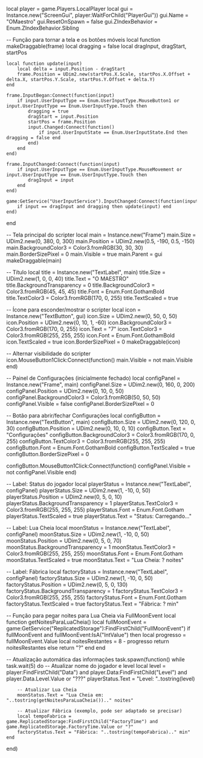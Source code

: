 local player = game.Players.LocalPlayer
local gui = Instance.new("ScreenGui", player:WaitForChild("PlayerGui"))
gui.Name = "OMaestro"
gui.ResetOnSpawn = false
gui.ZIndexBehavior = Enum.ZIndexBehavior.Sibling

-- Função para tornar a tela e os botões móveis
local function makeDraggable(frame)
    local dragging = false
    local dragInput, dragStart, startPos

    local function update(input)
        local delta = input.Position - dragStart
        frame.Position = UDim2.new(startPos.X.Scale, startPos.X.Offset + delta.X, startPos.Y.Scale, startPos.Y.Offset + delta.Y)
    end

    frame.InputBegan:Connect(function(input)
        if input.UserInputType == Enum.UserInputType.MouseButton1 or input.UserInputType == Enum.UserInputType.Touch then
            dragging = true
            dragStart = input.Position
            startPos = frame.Position
            input.Changed:Connect(function()
                if input.UserInputState == Enum.UserInputState.End then dragging = false end
            end)
        end
    end)

    frame.InputChanged:Connect(function(input)
        if input.UserInputType == Enum.UserInputType.MouseMovement or input.UserInputType == Enum.UserInputType.Touch then
            dragInput = input
        end
    end)

    game:GetService("UserInputService").InputChanged:Connect(function(input)
        if input == dragInput and dragging then update(input) end
    end)
end

-- Tela principal do scripter
local main = Instance.new("Frame")
main.Size = UDim2.new(0, 380, 0, 300)
main.Position = UDim2.new(0.5, -190, 0.5, -150)
main.BackgroundColor3 = Color3.fromRGB(30, 30, 30)
main.BorderSizePixel = 0
main.Visible = true
main.Parent = gui
makeDraggable(main)

-- Título
local title = Instance.new("TextLabel", main)
title.Size = UDim2.new(1, 0, 0, 40)
title.Text = "O MAESTRO"
title.BackgroundTransparency = 0
title.BackgroundColor3 = Color3.fromRGB(45, 45, 45)
title.Font = Enum.Font.GothamBold
title.TextColor3 = Color3.fromRGB(170, 0, 255)
title.TextScaled = true

-- Ícone para esconder/mostrar o scripter
local icon = Instance.new("TextButton", gui)
icon.Size = UDim2.new(0, 50, 0, 50)
icon.Position = UDim2.new(0, 10, 1, -60)
icon.BackgroundColor3 = Color3.fromRGB(170, 0, 255)
icon.Text = "7"
icon.TextColor3 = Color3.fromRGB(255, 255, 255)
icon.Font = Enum.Font.GothamBold
icon.TextScaled = true
icon.BorderSizePixel = 0
makeDraggable(icon)

-- Alternar visibilidade do scripter
icon.MouseButton1Click:Connect(function()
    main.Visible = not main.Visible
end)

-- Painel de Configurações (inicialmente fechado)
local configPanel = Instance.new("Frame", main)
configPanel.Size = UDim2.new(0, 160, 0, 200)
configPanel.Position = UDim2.new(0, 10, 0, 50)
configPanel.BackgroundColor3 = Color3.fromRGB(50, 50, 50)
configPanel.Visible = false
configPanel.BorderSizePixel = 0

-- Botão para abrir/fechar Configurações
local configButton = Instance.new("TextButton", main)
configButton.Size = UDim2.new(0, 120, 0, 30)
configButton.Position = UDim2.new(0, 10, 0, 10)
configButton.Text = "Configurações"
configButton.BackgroundColor3 = Color3.fromRGB(170, 0, 255)
configButton.TextColor3 = Color3.fromRGB(255, 255, 255)
configButton.Font = Enum.Font.GothamBold
configButton.TextScaled = true
configButton.BorderSizePixel = 0

configButton.MouseButton1Click:Connect(function()
    configPanel.Visible = not configPanel.Visible
end)

-- Label: Status do jogador
local playerStatus = Instance.new("TextLabel", configPanel)
playerStatus.Size = UDim2.new(1, -10, 0, 50)
playerStatus.Position = UDim2.new(0, 5, 0, 10)
playerStatus.BackgroundTransparency = 1
playerStatus.TextColor3 = Color3.fromRGB(255, 255, 255)
playerStatus.Font = Enum.Font.Gotham
playerStatus.TextScaled = true
playerStatus.Text = "Status: Carregando..."

-- Label: Lua Cheia
local moonStatus = Instance.new("TextLabel", configPanel)
moonStatus.Size = UDim2.new(1, -10, 0, 50)
moonStatus.Position = UDim2.new(0, 5, 0, 70)
moonStatus.BackgroundTransparency = 1
moonStatus.TextColor3 = Color3.fromRGB(255, 255, 255)
moonStatus.Font = Enum.Font.Gotham
moonStatus.TextScaled = true
moonStatus.Text = "Lua Cheia: ? noites"

-- Label: Fábrica
local factoryStatus = Instance.new("TextLabel", configPanel)
factoryStatus.Size = UDim2.new(1, -10, 0, 50)
factoryStatus.Position = UDim2.new(0, 5, 0, 130)
factoryStatus.BackgroundTransparency = 1
factoryStatus.TextColor3 = Color3.fromRGB(255, 255, 255)
factoryStatus.Font = Enum.Font.Gotham
factoryStatus.TextScaled = true
factoryStatus.Text = "Fábrica: ? min"

-- Função para pegar noites para Lua Cheia via FullMoonEvent
local function getNoitesParaLuaCheia()
    local fullMoonEvent = game:GetService("ReplicatedStorage"):FindFirstChild("FullMoonEvent")
    if fullMoonEvent and fullMoonEvent:IsA("IntValue") then
        local progresso = fullMoonEvent.Value
        local noitesRestantes = 8 - progresso
        return noitesRestantes
    else
        return "?"
    end
end

-- Atualização automática das informações
task.spawn(function()
    while task.wait(5) do
        -- Atualizar nome do jogador e level
        local level = player:FindFirstChild("Data") and player.Data:FindFirstChild("Level") and player.Data.Level.Value or "???"
        playerStatus.Text = "Level: "..tostring(level)

        -- Atualizar Lua Cheia
        moonStatus.Text = "Lua Cheia em: "..tostring(getNoitesParaLuaCheia()).." noites"

        -- Atualizar Fábrica (exemplo, pode ser adaptado se precisar)
        local tempoFabrica = game.ReplicatedStorage:FindFirstChild("FactoryTime") and game.ReplicatedStorage.FactoryTime.Value or "?"
        factoryStatus.Text = "Fábrica: "..tostring(tempoFabrica).." min"
    end
end)
